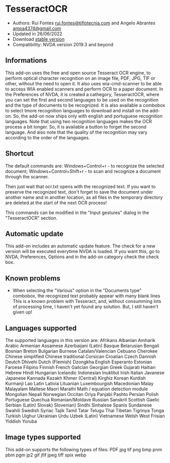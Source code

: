 # TesseractOCR


* Authors: Rui Fontes <rui.fontes@tiflotecnia.com> and  Angelo Abrantes <ampa4374@gmail.com>
* Updated in 26/06/2022
* Download [stable version][1]
* Compatibility: NVDA version 2019.3 and beyond


## Informations

This add-on uses the free and open source Tesseract OCR engine, to perform optical character recognition on an image file, PDF, JPG, TIF or other, without the need to open it.
It also uses wia-cmd-scanner to be able to access WIA enabled scanners and perform OCR to a paper document.
In the Preferences of NVDA, it  is created a cathegory, TesseractOCR, where you can set the first and second languages to be used on the recognition and the type of documents to be recognized.
It is also available a combobox to select tmore recognition languages to download and install on the add-on. So, the add-on now ships only with english and portuguese recognition languages.
Note that using two recognition languages makes the OCR process a bit longer. So, it is available a button to forget the second language. And also note that the quality of the recognition may vary according to the order of the languages.


## Shortcut

The default commands are:
Windows+Control+r - to recognize the selected document;
Windows+Control+Shift+r - to scan and recognize a document through the scanner.

Then just wait that ocr.txt opens with the recognized text.
If you want to preserve the recognized text, don't forget to save the document under another name and in another location, as all files in the temporary directory are deleted at the start of the next OCR process!

This commands can be modified in the "Input gestures" dialog in the "TesseractOCR" section.


## Automatic update
This add-on includes an automatic update feature.
The check for a new version will be executed everytime NVDA is loaded.
If you want this, go to NVDA, Preferences, Options and in the add-on category check the check box.


## Known problems

* When selecting the "Various" option in the "Documents type" combobox, the recognized text probably appear with many blank lines
This is a known problem with Tesseract, and, without consumming lots of processing time, I haven't yet found any solution. But, I still haven't given up!


## Languages supported

The supported languages in this version are:
Afrikans
Albanian
Amharik
Arabic
Armenian
Assamese
Azerbaijani (Latin)
Basque
Belarusian
Bengali
Bosnian
Breton
Bulgarian
Burnese
Catalan/Valencian
Cebuano
Cherokee
Chinese simplified
Chinese traditional
Corsican
Croatian
Czech
Dannish
Deutch
Dhivehi
Dutch (Flemish)
Dzongkha
English
Esperanto
Estonian
Faroese
Filipino
Finnish
French
Galician
Georgian
Greek
Gujarati
Haitian
Hebrew
Hindi
Hungarian
Icelandic
Indonesian
Inuktitut
Irish
Italian
Javanese
Japanese
Kannada
Kazakh
Khmer (Central)
Kirghiz
Korean
Kurdish Kurmanji
Lao
Latin
Lativia
Lituanian
Luxembourgish
Macedonian
Malay
Malayalam
Maltese
Maori
Marathi
Math / equation detection module
Mongolian
Nepali
Norwegian
Occitan
Oriya
Panjabi
Pashto
Persian
Polish
Portuguese
Quechua
Romanian/Moldave
Russian
Sanskrit
Scottish Gaelic
Serbian (Latin)
Slovak)
Slovenian)
Sindhi
Sinhalese
Spanis
Sundanese
Swahili
Swedish
Syriac
Tajik
Tamil
Tatar
Telugu
Thai
Tibetan
Tigrinya
Tonga
Turkish
Uighur
Ukrainian
Urdu 
Uzbek (Latin)
Vietnamese
Welsh
West Frisian
Yiddish
Yoruba


## Image types supported

This add-on supports the following types of files:
PDF
jpg
tif
png
bmp
pnm
pbm
pgm
jp2
gif
jfif
jpeg
tiff
spix
webp


[1]: https://github.com/ruifontes/tesseractOCR/releases/download/2022.06.27/tesseractOCR-2022.06.27.nvda-addon
